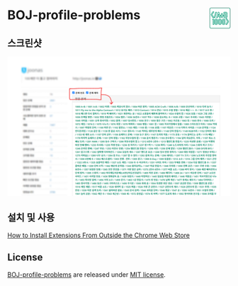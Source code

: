 # BOJ-profile-problems <img align="right" src="icons/icon48.png"/>

## 스크린샷

![how to use](docs/images/screenshot.png)

## 설치 및 사용

[How to Install Extensions From Outside the Chrome Web Store](https://www.howtogeek.com/120743/how-to-install-extensions-from-outside-the-chrome-web-store/)

## License

[BOJ-profile-problems](https://github.com/joonas-yoon/boj-profile-problems/) are released under [MIT license](https://github.com/joonas-yoon/boj-profile-problems/blob/master/LICENSE).
